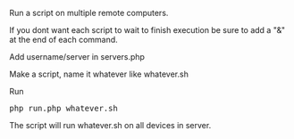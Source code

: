 Run a script on multiple remote computers. 

If you dont want each script to wait to finish execution be sure to add a "&" at the end of each command.

Add username/server in servers.php

Make a script, name it whatever like whatever.sh

Run

<pre>
php run.php whatever.sh
</pre>

The script will run whatever.sh on all devices in server.

